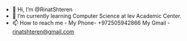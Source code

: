 - 👋 Hi, I’m @RinatShteren
- 🌱 I’m currently learning Computer Science at lev Academic Center.
- 📫 How to reach me - My Phone- +972505942866 My Gmail - rinatshteren@gmail.com
